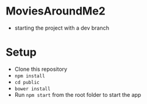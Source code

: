 # MoviesAroundMe2

- starting the project with a dev branch


# Setup
- Clone this repository
- `npm install`
- `cd public`
- `bower install`
- Run `npm start` from the root folder to start the app
